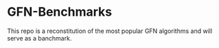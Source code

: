 # GFN-Benchmarks
This repo is a reconstitution of the most popular GFN algorithms and will serve as a banchmark. 
